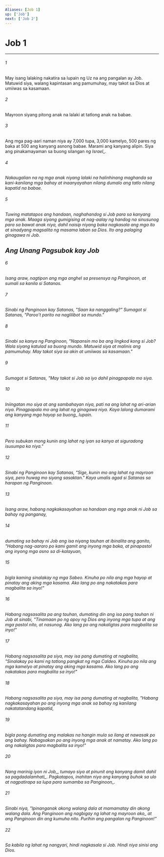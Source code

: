 ```yaml
---
Aliases: [Job 1]
up: ['Job']
next: ['Job 2']
---
```

# Job 1

***






















###### 1 










May isang lalaking nakatira sa lupain ng Uz na ang pangalan ay Job. Matuwid siya, walang kapintasan ang pamumuhay, may takot sa Dios at umiiwas sa kasamaan. 





















###### 2 










Mayroon siyang pitong anak na lalaki at tatlong anak na babae. 





















###### 3 










Ang mga pag-aari naman niya ay 7,000 tupa, 3,000 kamelyo, 500 pares ng baka at 500 ang kanyang asnong babae. Marami ang kanyang alipin. Siya ang pinakamayaman sa buong silangan <i class="trans-change">ng Israel_. 





















###### 4 










Nakaugalian na ng mga anak niyang lalaki na halinhinang maghanda sa kani-kanilang mga bahay at inaanyayahan nilang dumalo ang tatlo nilang kapatid na babae. 





















###### 5 










Tuwing matatapos ang handaan, naghahandog si Job para sa kanyang mga anak. Maaga siyang gumigising at nag-aalay ng handog na sinusunog para sa bawat anak niya, dahil naisip niyang baka nagkasala ang mga ito at sinadyang magsalita ng masama laban sa Dios. Ito ang palaging ginagawa ni Job.

## Ang Unang Pagsubok kay Job 





















###### 6 










Isang araw, nagtipon ang mga anghel sa presensya ng Panginoon, at sumali sa kanila si Satanas. 





















###### 7 










Sinabi ng Panginoon kay Satanas, "Saan ka nanggaling?" Sumagot si Satanas, "Parooʼt parito na naglilibot sa mundo." 





















###### 8 










Sinabi sa kanya ng Panginoon, "Napansin mo ba ang lingkod kong si Job? Wala siyang katulad sa buong mundo. Matuwid siya at malinis ang pamumuhay. May takot siya sa akin at umiiwas sa kasamaan." 





















###### 9 










Sumagot si Satanas, "May takot si Job sa iyo dahil pinagpapala mo siya. 





















###### 10 










Iniingatan mo siya at ang sambahayan niya, pati na ang lahat ng ari-arian niya. Pinagpapala mo ang lahat ng ginagawa niya. Kaya lalong dumarami ang kanyang mga hayop sa <i class="trans-change">buong_ lupain. 





















###### 11 










Pero subukan mong kunin ang lahat ng iyan sa kanya at siguradong isusumpa ka niya." 





















###### 12 










Sinabi ng Panginoon kay Satanas, "Sige, kunin mo ang lahat ng mayroon siya, pero huwag mo siyang sasaktan." Kaya umalis agad si Satanas sa harapan ng Panginoon. 





















###### 13 










Isang araw, habang nagkakasayahan sa handaan ang mga anak ni Job sa bahay ng panganay, 





















###### 14 










dumating sa bahay ni Job ang isa niyang tauhan at ibinalita ang ganito, "Habang nag-aararo po kami gamit ang inyong mga baka, at pinapastol ang inyong mga asno sa di-kalayuan, 





















###### 15 










bigla kaming sinalakay ng mga Sabeo. Kinuha po nila ang mga hayop at pinatay ang aking mga kasama. Ako lang po ang nakatakas para magbalita sa inyo!" 





















###### 16 










Habang nagsasalita pa ang tauhan, dumating din ang isa pang tauhan ni Job at sinabi, "Tinamaan po ng apoy ng Dios ang inyong mga tupa at ang mga pastol nito, at nasunog. Ako lang po ang nakaligtas para magbalita sa inyo!" 





















###### 17 










Habang nagsasalita pa siya, may isa pang dumating at nagbalita, "Sinalakay po kami ng tatlong pangkat ng mga Caldeo. Kinuha po nila ang mga kamelyo at pinatay ang aking mga kasama. Ako lang po ang nakatakas para magbalita sa inyo!" 





















###### 18 










Habang nagsasalita pa siya, may isa pang dumating at nagbalita, "Habang nagkakasayahan po ang inyong mga anak sa bahay ng kanilang nakatatandang kapatid, 





















###### 19 










bigla pong dumating ang malakas na hangin mula sa ilang at nawasak po ang bahay. Nabagsakan po ang inyong mga anak at namatay. Ako lang po ang nakaligtas para magbalita sa inyo!" 





















###### 20 










<i class="trans-change">Nang marinig iyon ni Job,_ tumayo siya at pinunit ang kanyang damit <i class="trans-change">dahil sa pagdadalamhati_. Pagkatapos, inahitan niya ang kanyang buhok sa ulo at nagpatirapa sa lupa <i class="trans-change">para sumamba sa Panginoon_. 





















###### 21 










Sinabi niya, "Ipinanganak akong walang dala at mamamatay din akong walang dala. Ang Panginoon ang nagbigay <i class="trans-change">ng lahat ng mayroon ako_ at ang Panginoon din ang kumuha nito. Purihin ang pangalan ng Panginoon!" 





















###### 22 










Sa kabila ng lahat ng nangyari, hindi nagkasala si Job. Hindi niya sinisi ang Dios.
